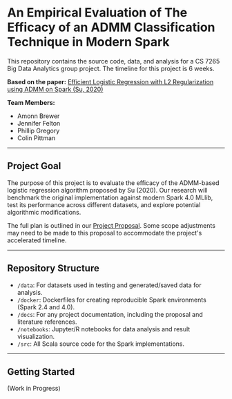 # An Empirical Evaluation of The Efficacy of an ADMM Classification Technique in Modern Spark

This repository contains the source code, data, and analysis for a CS 7265 Big Data Analytics group project. The timeline for this project is 6 weeks. 

**Based on the paper:** [Efficient Logistic Regression with L2 Regularization using ADMM on Spark (Su, 2020)](https://dl.acm.org/doi/10.1145/3409073.3409077)

**Team Members:**
*   Amonn Brewer
*   Jennifer Felton
*   Phillip Gregory
*   Colin Pittman

---

## Project Goal

The purpose of this project is to evaluate the efficacy of the ADMM-based logistic regression algorithm proposed by Su (2020). Our research will benchmark the original implementation against modern Spark 4.0 MLlib, test its performance across different datasets, and explore potential algorithmic modifications.

The full plan is outlined in our [Project Proposal](/docs/project-proposal.pdf). Some scope adjustments may need to be made to this proposal to accommodate the project's accelerated timeline.

---

## Repository Structure
-   `/data`: For datasets used in testing and generated/saved data for analysis.
-   `/docker`: Dockerfiles for creating reproducible Spark environments (Spark 2.4 and 4.0).
-   `/docs`: For any project documentation, including the proposal and literature references.
-   `/notebooks`: Jupyter/R notebooks for data analysis and result visualization.
-   `/src`: All Scala source code for the Spark implementations.

---

## Getting Started 

(Work in Progress)
